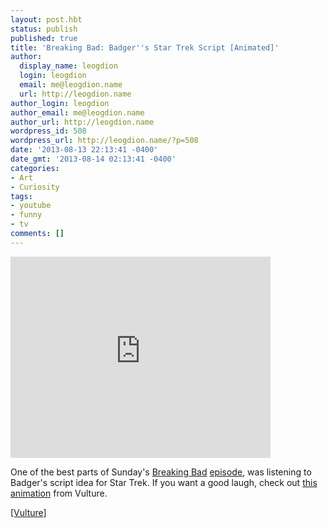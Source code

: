 ```yaml
---
layout: post.hbt
status: publish
published: true
title: 'Breaking Bad: Badger''s Star Trek Script [Animated]'
author:
  display_name: leogdion
  login: leogdion
  email: me@leogdion.name
  url: http://leogdion.name
author_login: leogdion
author_email: me@leogdion.name
author_url: http://leogdion.name
wordpress_id: 508
wordpress_url: http://leogdion.name/?p=508
date: '2013-08-13 22:13:41 -0400'
date_gmt: '2013-08-14 02:13:41 -0400'
categories:
- Art
- Curiosity
tags:
- youtube
- funny
- tv
comments: []
---
```

<p><iframe src="http:&#47;&#47;video.vulture.com&#47;video&#47;Breaking-Bad-Star-Trek-Scene-An&#47;player?layout=compact&amp;read_more=1" height="322" width="416" frameborder="0" scrolling="no"></iframe></p>
<p>One of the best parts of Sunday's <a href="http:&#47;&#47;www.amctv.com&#47;shows&#47;breaking-bad" target="_blank">Breaking Bad</a>&nbsp;<a href="http:&#47;&#47;www.vulture.com&#47;2013&#47;08&#47;best-of-breaking-bad-recaps-blood-money.html" target="_blank">episode</a>, was listening to Badger's script idea for Star Trek. If you want a good laugh, check out <a href="http:&#47;&#47;www.vulture.com&#47;2013&#47;08&#47;breaking-bad-badger-star-trek-story-animated.html" target="_blank">this animation</a> from Vulture.</p>
<p><a href="http:&#47;&#47;www.vulture.com&#47;2013&#47;08&#47;breaking-bad-badger-star-trek-story-animated.html" target="_blank">[Vulture]</a></p>
